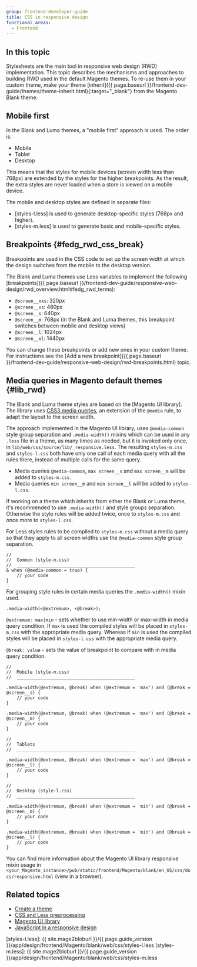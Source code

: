 ```yaml
---
group: frontend-developer-guide
title: CSS in responsive design
functional_areas:
  - Frontend
---
```


## In this topic

Stylesheets are the main tool in responsive web design (RWD) implementation. This topic describes the mechanisms and approaches to building RWD used in the default Magento themes. To re-use them in your custom theme, make your theme [inherit]({{ page.baseurl }}/frontend-dev-guide/themes/theme-inherit.html){:target="_blank"} from the Magento Blank theme.

## Mobile first

In the Blank and Luma themes, a "mobile first" approach is used. The order is:

- Mobile
- Tablet
- Desktop

This means that the styles for mobile devices (screen width less than 768px) are extended by the styles for the higher breakpoints. As the result, the extra styles are never loaded when a store is viewed on a mobile device.

The mobile and desktop styles are defined in separate files:

- [styles-l.less] is used to generate desktop-specific styles (768px and higher).
- [styles-m.less] is used to generate basic and mobile-specific styles.

## Breakpoints {#fedg_rwd_css_break}

Breakpoints are used in the CSS code to set up the screen width at which the design switches from the mobile to the desktop version.

The Blank and Luma themes use Less variables to implement the following [breakpoints]({{ page.baseurl }}/frontend-dev-guide/responsive-web-design/rwd_overview.html#fedg_rwd_terms):
- `@screen__xxs`: 320px
- `@screen__xs`: 480px
- `@screen__s`: 640px
- `@screen__m`: 768px (in the Blank and Luma themes, this breakpoint switches between mobile and desktop views)
- `@screen__l`: 1024px
- `@screen__xl`: 1440px

You can change these breakpoints or add new ones in your custom theme. For instructions see the [Add a new breakpoint]({{ page.baseurl }}/frontend-dev-guide/responsive-web-design/rwd-breakpoints.html) topic.

## Media queries in Magento default themes {#lib_rwd}

The Blank and Luma theme styles are based on the [Magento UI library]. The library uses [CSS3 media queries](http://en.wikipedia.org/wiki/Media_queries), an extension of the `@media` rule, to adapt the layout to the screen width.

The approach implemented in the Magento UI library, uses `@media-common` style group separation and `.media-width()` mixins which can be used in any `.less` file in a theme, as many times as needed, but it is invoked only once, in `lib/web/css/source/lib/_responsive.less`. The resulting `styles-m.css` and `styles-l.css` both have only one call of each media query with all the rules there, instead of multiple calls for the same query.

- Media queries `@media-common`, `max screen__s` and `max screen__m` will be added to `styles-m.css`.
- Media queries `min screen__m` and `min screen__l` will be added to `styles-l.css`.  

If working on a theme which inherits from either the Blank or Luma theme, it's recommended to use `.media-width()` and style groups separation.  Otherwise the style rules will be added twice, once to `styles-m.css` and once more to `styles-l.css`.

For Less styles rules to be compiled to `styles-m.css` without a media query so that they apply to all screen widths use the `@media-common` style group separation.

```less
//
//  Common (style-m.css)
//  _____________________________________________
& when (@media-common = true) {
    // your code
}
```

For grouping style rules in certain media queries the `.media-width()` mixin used.

```less
.media-width(<@extremum>, <@break>);
```

`@extremum: max|min` - sets whether to use min-width or max-width in media query condition. If `max` is used the compiled styles will be placed in `styles-m.css` with the appropriate media query. Whereas if `min` is used the compiled styles will be placed in `styles-l.css` with the appropriate media query.

`@break: value` - sets the value of breakpoint to compare with in media query condition.

```less
//
//  Mobile (style-m.css)
//  _____________________________________________

.media-width(@extremum, @break) when (@extremum = 'max') and (@break = @screen__s) {
    // your code
}

.media-width(@extremum, @break) when (@extremum = 'max') and (@break = @screen__m) {
    // your code
}

//
//  Tablets
//  _____________________________________________

.media-width(@extremum, @break) when (@extremum = 'max') and (@break = @screen__l) {
    // your code
}

//
//  Desktop (style-l.css)
//  _____________________________________________

.media-width(@extremum, @break) when (@extremum = 'min') and (@break = @screen__m) {
    // your code
}

.media-width(@extremum, @break) when (@extremum = 'min') and (@break = @screen__l) {
    // your code
}
```

You can find more information about the Magento UI library responsive mixin usage in `<your_Magento_instance>/pub/static/frontend/Magento/blank/en_US/css/docs/responsive.html` (view in a browser).

## Related topics
* [Create a theme]({{page.baseurl}}/frontend-dev-guide/themes/theme-create.html)
* [CSS and Less preprocessing]({{page.baseurl}}/frontend-dev-guide/css-topics/css-preprocess.html)
* [Magento UI library]({{page.baseurl}}/frontend-dev-guide/css-topics/theme-ui-lib.html)
* [JavaScript in a responsive design]({{page.baseurl}}/frontend-dev-guide/responsive-web-design/rwd_js.html)


[styles-l.less]: {{ site.mage2bloburl }}/{{ page.guide_version }}/app/design/frontend/Magento/blank/web/css/styles-l.less
[styles-m.less]: {{ site.mage2bloburl }}/{{ page.guide_version }}/app/design/frontend/Magento/blank/web/css/styles-m.less
